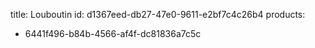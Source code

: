 title: Louboutin
id: d1367eed-db27-47e0-9611-e2bf7c4c26b4
products:
  - 6441f496-b84b-4566-af4f-dc81836a7c5c
